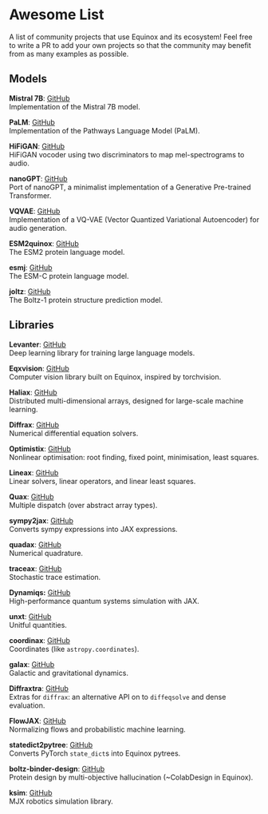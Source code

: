 # Awesome List

A list of community projects that use Equinox and its ecosystem! Feel free to write a PR to add your own projects so that the community may benefit from as many examples as possible.

## Models

**Mistral 7B**: [GitHub](https://github.com/AakashKumarNain/mistral_jax)  
Implementation of the Mistral 7B model.

**PaLM**: [GitHub](https://github.com/lucidrains/PaLM-jax)  
Implementation of the Pathways Language Model (PaLM).

**HiFiGAN**: [GitHub](https://github.com/TugdualKerjan/hifigan-jax)  
HiFiGAN vocoder using two discriminators to map mel-spectrograms to audio.

**nanoGPT**: [GitHub](https://github.com/TugdualKerjan/nanoEQXGPT)  
Port of nanoGPT, a minimalist implementation of a Generative Pre-trained Transformer.

**VQVAE**: [GitHub](https://github.com/TugdualKerjan/audio-vae-jax)  
Implementation of a VQ-VAE (Vector Quantized Variational Autoencoder) for audio generation.

**ESM2quinox**: [GitHub](https://github.com/patrick-kidger/esm2quinox)  
The ESM2 protein language model.

**esmj**: [GitHub](https://github.com/escalante-bio/esmj)   
The ESM-C protein language model.

**joltz**: [GitHub](https://github.com/nboyd/joltz)   
The Boltz-1 protein structure prediction model.

## Libraries

**Levanter**: [GitHub](https://github.com/stanford-crfm/levanter)  
Deep learning library for training large language models.

**Eqxvision**: [GitHub](https://github.com/paganpasta/eqxvision)  
Computer vision library built on Equinox, inspired by torchvision.

**Haliax**: [GitHub](https://github.com/stanford-crfm/haliax)  
Distributed multi-dimensional arrays, designed for large-scale machine learning.

**Diffrax**: [GitHub](https://github.com/patrick-kidger/diffrax)  
Numerical differential equation solvers.

**Optimistix**: [GitHub](https://github.com/patrick-kidger/optimistix)  
Nonlinear optimisation: root finding, fixed point, minimisation, least squares.

**Lineax**: [GitHub](https://github.com/patrick-kidger/lineax)  
Linear solvers, linear operators, and linear least squares.

**Quax**: [GitHub](https://github.com/patrick-kidger/quax)  
Multiple dispatch (over abstract array types).

**sympy2jax**: [GitHub](https://github.com/patrick-kidger/sympy2jax)  
Converts sympy expressions into JAX expressions.

**quadax**: [GitHub](https://github.com/f0uriest/quadax)  
Numerical quadrature.

**traceax**: [GitHub](https://github.com/mancusolab/traceax)  
Stochastic trace estimation.

**Dynamiqs:** [GitHub](https://github.com/dynamiqs/dynamiqs)  
High-performance quantum systems simulation with JAX.

**unxt**: [GitHub](https://github.com/GalacticDynamics/unxt)  
Unitful quantities.

**coordinax**: [GitHub](https://github.com/GalacticDynamics/coordinax)  
Coordinates (like `astropy.coordinates`).

**galax**: [GitHub](https://github.com/GalacticDynamics/galax)  
Galactic and gravitational dynamics.

**Diffraxtra**: [GitHub](https://github.com/GalacticDynamics/diffraxtra)  
Extras for `diffrax`: an alternative API on to `diffeqsolve` and dense evaluation.

**FlowJAX**: [GitHub](https://github.com/danielward27/flowjax)  
Normalizing flows and probabilistic machine learning.

**statedict2pytree**: [GitHub](https://github.com/Artur-Galstyan/statedict2pytree)  
Converts PyTorch `state_dict`s into Equinox pytrees.

**boltz-binder-design**: [GitHub](https://github.com/escalante-bio/boltz-binder-design)   
Protein design by multi-objective hallucination (~ColabDesign in Equinox). 

**ksim**: [GitHub](https://github.com/kscalelabs/ksim)  
MJX robotics simulation library.

